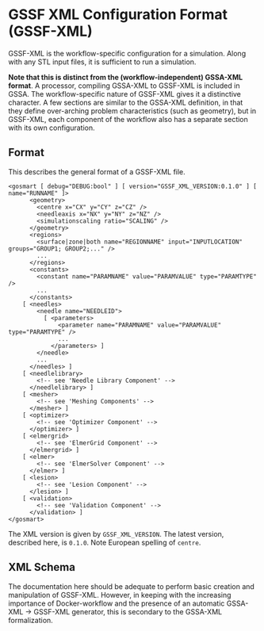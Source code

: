 # GSSF XML Configuration Format (GSSF-XML)

GSSF-XML is the workflow-specific configuration for a simulation. Along with
any STL input files, it is sufficient to run a simulation.

**Note that this
is distinct from the (workflow-independent) GSSA-XML format**. A processor, compiling
GSSA-XML to GSSF-XML is included in GSSA. The workflow-specific nature of
GSSF-XML gives it a distinctive character. A few sections are similar to the
GSSA-XML definition, in that they define over-arching problem characteristics
(such as geometry), but in GSSF-XML, each component of the workflow also has a
separate section with its own configuration.

## Format

This describes the general format of a GSSF-XML file.

    <gosmart [ debug="DEBUG:bool" ] [ version="GSSF_XML_VERSION:0.1.0" ] [ name="RUNNAME" ]>
          <geometry>
            <centre x="CX" y="CY" z="CZ" />
            <needleaxis x="NX" y="NY" z="NZ" />
            <simulationscaling ratio="SCALING" />
          </geometry>
          <regions>
            <surface|zone|both name="REGIONNAME" input="INPUTLOCATION" groups="GROUP1; GROUP2;..." />
            ...
          </regions>
          <constants>
            <constant name="PARAMNAME" value="PARAMVALUE" type="PARAMTYPE" />
            ...
          </constants>
        [ <needles>
            <needle name="NEEDLEID">
              [ <parameters>
                  <parameter name="PARAMNAME" value="PARAMVALUE" type="PARAMTYPE" />
                  ...
                </parameters> ]
            </needle>
            ...
          </needles> ]
        [ <needlelibrary>
            <!-- see 'Needle Library Component' -->
          </needlelibrary> ]
        [ <mesher>
            <!-- see 'Meshing Components' -->
          </mesher> ]
        [ <optimizer>
            <!-- see 'Optimizer Component' -->
          </optimizer> ]
        [ <elmergrid>
            <!-- see 'ElmerGrid Component' -->
          </elmergrid> ]
        [ <elmer>
            <!-- see 'ElmerSolver Component' -->
          </elmer> ]
        [ <lesion>
            <!-- see 'Lesion Component' -->
          </lesion> ]
        [ <validation>
            <!-- see 'Validation Component' -->
          </validation> ]
    </gosmart>

The XML version is given by `GSSF_XML_VERSION`. The latest version, described
here, is `0.1.0`. Note European spelling of `centre`.

## XML Schema

The documentation here should be adequate
to perform basic creation and manipulation of GSSF-XML.
However, in keeping with the increasing importance of
Docker-workflow and the presence of an automatic GSSA-XML &rarr; GSSF-XML
generator, this is secondary to the GSSA-XML formalization.
